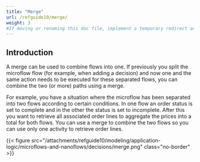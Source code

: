 ```yaml
---
title: "Merge"
url: /refguide10/merge/
weight: 3
#If moving or renaming this doc file, implement a temporary redirect and let the respective team know they should update the URL in the product. See Mapping to Products for more details.
---
```


## Introduction

A merge can be used to combine flows into one. If previously you split the microflow flow (for example, when adding a decision) and now one and the same action needs to be executed for these separated flows, you can combine the two (or more) paths using a merge. 

For example, you have a situation where the microflow has been separated into two flows according to certain conditions. In one flow an order status is set to complete and in the other the status is set to incomplete. After this you want to retrieve all associated order lines to aggregate the prices into a total for both flows. You can use a merge to combine the two flows so you can use only one activity to retrieve order lines.

{{< figure src="/attachments/refguide10/modeling/application-logic/microflows-and-nanoflows/decisions/merge.png" class="no-border" >}}
